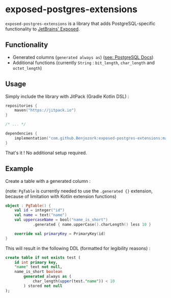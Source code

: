# exposed-postgres-extensions

`exposed-postgres-extensions` is a library that adds PostgreSQL-specific functionality to [JetBrains' Exposed](https://github.com/JetBrains/Exposed).

## Functionality

- Generated columns (`generated always as`) ([see: PostgreSQL Docs](https://www.postgresql.org/docs/current/ddl-generated-columns.html))
- Additional functions (currently `String` : `bit_length`, `char_length` and `octet_length`)

## Usage

Simply include the library with JitPack (Gradle Kotlin DSL) :

```kotlin
repositories {
    maven("https://jitpack.io")
}

/* ... */

dependencies {
    implementation("com.github.Benjozork:exposed-postgres-extensions:master-SNAPSHOT")
}

```

That's it ! No additional setup required.

## Example

Create a table with a generated column :

(note: `PgTable` is currently needed to use the `.generated {}` extension, because of limitation with Kotlin extension functions)

```kotlin
object : PgTable() {
    val id = integer("id")
    val name = text("name")
    val uppercaseName = bool("name_is_short")
            .generated { name.upperCase().charLength() less 10 }

    override val primaryKey = PrimaryKey(id)
}
```

This will result in the following DDL (formatted for legibility reasons) :

```sql
create table if not exists test (
    id int primary key,
    "name" text not null,
    name_is_short boolean
        generated always as (
            char_length(upper(test."name")) < 10
        ) stored not null
);
```
